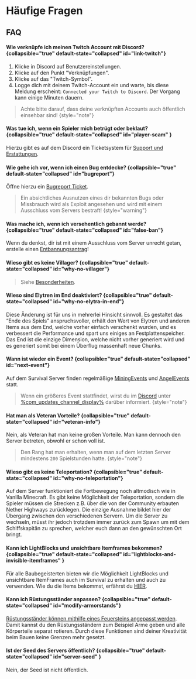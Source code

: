 <show-structure depth="0"/>

# Häufige Fragen

## FAQ

#### Wie verknüpfe ich meinen Twitch Account mit Discord? {collapsible="true" default-state="collapsed" id="link-twitch"}

<deflist>
<def title="Twitch Account mit Discord verknüpfen:" id="twitch-link">

1. Klicke in Discord auf Benutzereinstellungen.
2. Klicke auf den Punkt "Verknüpfungen".
3. Klicke auf das "Twitch-Symbol".
4. Logge dich mit deinem Twitch-Account ein und warte, bis diese Meldung erscheint: `Connected your Twitch to Discord`.
   Der Vorgang kann einige Minuten dauern.

> Achte bitte darauf, dass deine verknüpften Accounts auch öffentlich einsehbar sind!
> {style="note"}

</def>
</deflist>

#### Was tue ich, wenn ein Spieler mich betrügt oder beklaut? {collapsible="true" default-state="collapsed" id="player-scam" }

Hierzu gibt es auf dem Discord ein Ticketsystem für [Support und Erstattungen](support.md "%click-more-info%").

#### Wie gehe ich vor, wenn ich einen Bug entdecke? {collapsible="true" default-state="collapsed" id="bugreport"}

Öffne hierzu ein [Bugreport Ticket](support.md#bugreport-ticket "%click-more-info%").

> Ein absichtliches Ausnutzen eines dir bekannten Bugs oder Missbrauch wird als Exploit angesehen und wird mit einem
> Ausschluss vom Servers bestraft!
> {style="warning"}

#### Was mache ich, wenn ich versehentlich gebannt werde? {collapsible="true" default-state="collapsed" id="false-ban"}

Wenn du denkst, dir ist mit einem Ausschluss vom Server unrecht getan, erstelle
einen [Entbannungsantrag](support.md#unban-ticket)!

#### Wieso gibt es keine Villager? {collapsible="true" default-state="collapsed" id="why-no-villager"}

> Siehe [Besonderheiten](specials.md#no-villagers "Klicke hier für mehr Information").

#### Wieso sind Elytren im End deaktiviert? {collapsible="true" default-state="collapsed" id="why-no-elytra-in-end"}

Diese Änderung ist für uns in mehrerlei Hinsicht sinnvoll. Es gestaltet das “Ende des Spiels” anspruchsvoller, erhält
den Wert von Elytren und anderen Items aus dem End, welche vorher einfach verschenkt wurden, und es verbessert die
Performance und spart uns einiges an Festplattenspeicher. \
Das End ist die einzige Dimension, welche nicht vorher generiert wird und es generiert somit bei einem Überflug
massenhaft neue Chunks.

#### Wann ist wieder ein Event? {collapsible="true" default-state="collapsed" id="next-event"}

Auf dem Survival Server finden regelmäßige [MiningEvents](events.md#mining-events)
und [AngelEvents](events.md#fishing-events) statt.

> Wenn ein größeres Event stattfindet, wirst du im [Discord](%dc_link%)
> unter [%com_updates_channel_display%](%com_updates_channel%) darüber informiert.
> {style="note"}

#### Hat man als Veteran Vorteile? {collapsible="true" default-state="collapsed" id="veteran-info"}

Nein, als Veteran hat man keine großen Vorteile. Man kann dennoch den Server betreten, obwohl er schon voll ist.

> Den Rang hat man erhalten, wenn man auf dem letzten Server mindestens `200` Spielstunden hatte.
> {style="note"}

#### Wieso gibt es keine Teleportation? {collapsible="true" default-state="collapsed" id="why-no-teleportation"}

Auf dem Server funktioniert die Fortbewegung noch altmodisch wie in Vanilla Minecraft. Es gibt keine Möglichkeit der
Teleportation, sondern die Spieler müssen die Strecken z.B. über die von der Community erbauten Nether Highways
zurücklegen. Die einzige Ausnahme bildet hier der Übergang zwischen den verschiedenen Servern. Um die Server zu
wechseln, müsst ihr jedoch trotzdem immer zurück zum Spawn um mit dem Schiffskapitän zu sprechen, welcher euch dann an
den gewünschten Ort bringt.

#### Kann ich LightBlocks und unsichtbare Itemframes bekommen? {collapsible="true" default-state="collapsed" id="lightblocks-and-invisible-itemframes" }

Für alle Baubegeisterten bieten wir die Möglichkeit LightBlocks und unsichtbare ItemFrames auch im Survival zu
erhalten und auch zu verwenden. Wie du die Items bekommst, erfährst
du [HIER](light-blocks-and-invisible-item-frames.md "%click-more-info%").

#### Kann ich Rüstungsständer anpassen? {collapsible="true" default-state="collapsed" id="modify-armorstands"}

[Rüstungsständer können mithilfe eines Feuersteins angepasst werden](cosmetics.md "%click-more-info%").
Damit kannst du den Rüstungsständern zum Beispiel Arme geben und alle Körperteile separat rotieren. Durch diese
Funktionen sind deiner Kreativität beim Bauen keine Grenzen mehr gesetzt.

#### Ist der Seed des Servers öffentlich? {collapsible="true" default-state="collapsed" id="server-seed" }

Nein, der Seed ist nicht öffentlich.
